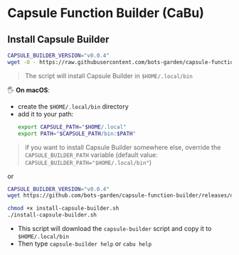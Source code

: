 # Capsule Function Builder (CaBu)

## Install Capsule Builder

```bash
CAPSULE_BUILDER_VERSION="v0.0.4"
wget -O - https://raw.githubusercontent.com/bots-garden/capsule-function-builder/${CAPSULE_BUILDER_VERSION}/install-capsule-builder.sh | bash
```

> The script will install Capsule Builder in `$HOME/.local/bin`

🖐 **On macOS**:
- create the `$HOME/.local/bin` directory
- add it to your path:
  ```bash
  export CAPSULE_PATH="$HOME/.local"
  export PATH="$CAPSULE_PATH/bin:$PATH"
  ```
> if you want to install Capsule Builder somewhere else, override the `CAPSULE_BUILDER_PATH` variable (default value: `CAPSULE_BUILDER_PATH="$HOME/.local/bin"`)


or

```bash
CAPSULE_BUILDER_VERSION="v0.0.4"
wget https://github.com/bots-garden/capsule-function-builder/releases/download/${CAPSULE_BUILDER_VERSION}/install-capsule-builder.sh

chmod +x install-capsule-builder.sh
./install-capsule-builder.sh
```

- This script will download the `capsule-builder` script and copy it to `$HOME/.local/bin`
- Then type `capsule-builder help` or `cabu help`
